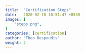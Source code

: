```yaml
---
title:  "Certification Steps"
date:   2020-02-18 10:51:47 +0530
images: [
    "steps.png",
]
categories: [certification]
author: "Theo Despoudis"
weight: 2
---
```

